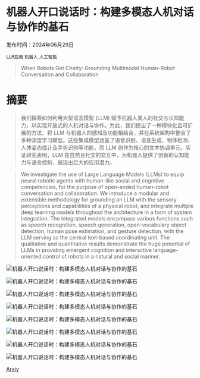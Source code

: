 # 机器人开口说话时：构建多模态人机对话与协作的基石

发布时间：2024年06月29日

`LLM应用` `机器人` `人工智能`

> When Robots Get Chatty: Grounding Multimodal Human-Robot Conversation and Collaboration

# 摘要

> 我们探索如何利用大型语言模型 (LLM) 赋予机器人类人的社交与认知能力，以实现开放式的人机对话与协作。为此，我们提出了一种模块化且可扩展的方法，将 LLM 与机器人的感知及功能相结合，并在系统架构中整合了多种深度学习模型。这些集成模型涵盖了语音识别、语音生成、物体检测、人体姿态估计及手势识别等功能，而 LLM 则作为核心的文本协调单元。实证研究表明，LLM 在自然且社交的交互中，为机器人提供了创新的认知能力与语言控制，展现出巨大的应用潜力。

> We investigate the use of Large Language Models (LLMs) to equip neural robotic agents with human-like social and cognitive competencies, for the purpose of open-ended human-robot conversation and collaboration. We introduce a modular and extensible methodology for grounding an LLM with the sensory perceptions and capabilities of a physical robot, and integrate multiple deep learning models throughout the architecture in a form of system integration. The integrated models encompass various functions such as speech recognition, speech generation, open-vocabulary object detection, human pose estimation, and gesture detection, with the LLM serving as the central text-based coordinating unit. The qualitative and quantitative results demonstrate the huge potential of LLMs in providing emergent cognition and interactive language-oriented control of robots in a natural and social manner.

![机器人开口说话时：构建多模态人机对话与协作的基石](../../../paper_images/2407.00518/x1.png)

![机器人开口说话时：构建多模态人机对话与协作的基石](../../../paper_images/2407.00518/x2.png)

![机器人开口说话时：构建多模态人机对话与协作的基石](../../../paper_images/2407.00518/x3.png)

![机器人开口说话时：构建多模态人机对话与协作的基石](../../../paper_images/2407.00518/emotion_neutral.jpg)

![机器人开口说话时：构建多模态人机对话与协作的基石](../../../paper_images/2407.00518/emotion_happiness.jpg)

![机器人开口说话时：构建多模态人机对话与协作的基石](../../../paper_images/2407.00518/emotion_sadness.jpg)

![机器人开口说话时：构建多模态人机对话与协作的基石](../../../paper_images/2407.00518/emotion_surprise.jpg)

![机器人开口说话时：构建多模态人机对话与协作的基石](../../../paper_images/2407.00518/emotion_anger.jpg)

[Arxiv](https://arxiv.org/abs/2407.00518)